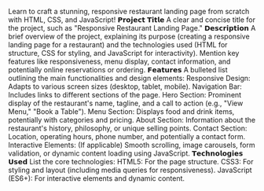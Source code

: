 Learn to craft a stunning, responsive restaurant landing page from scratch with HTML, CSS, and JavaScript!
𝗣𝗿𝗼𝗷𝗲𝗰𝘁 𝗧𝗶𝘁𝗹𝗲
A clear and concise title for the project, such as "Responsive Restaurant Landing Page."
𝗗𝗲𝘀𝗰𝗿𝗶𝗽𝘁𝗶𝗼𝗻
A brief overview of the project, explaining its purpose (creating a responsive landing page for a restaurant) and the technologies used (HTML for structure, CSS for styling, and JavaScript for interactivity). Mention key features like responsiveness, menu display, contact information, and potentially online reservations or ordering.
𝗙𝗲𝗮𝘁𝘂𝗿𝗲𝘀
A bulleted list outlining the main functionalities and design elements:
Responsive Design: Adapts to various screen sizes (desktop, tablet, mobile).
Navigation Bar: Includes links to different sections of the page.
Hero Section: Prominent display of the restaurant's name, tagline, and a call to action (e.g., "View Menu," "Book a Table").
Menu Section: Displays food and drink items, potentially with categories and pricing.
About Section: Information about the restaurant's history, philosophy, or unique selling points.
Contact Section: Location, operating hours, phone number, and potentially a contact form.
Interactive Elements: (If applicable) Smooth scrolling, image carousels, form validation, or dynamic content loading using JavaScript.
𝗧𝗲𝗰𝗵𝗻𝗼𝗹𝗼𝗴𝗶𝗲𝘀 𝗨𝘀𝗲𝗱
List the core technologies:
HTML5: For the page structure.
CSS3: For styling and layout (including media queries for responsiveness).
JavaScript (ES6+): For interactive elements and dynamic content.
